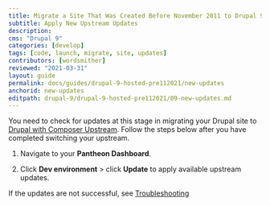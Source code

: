 ```yaml
---
title: Migrate a Site That Was Created Before November 2011 to Drupal 9
subtitle: Apply New Upstream Updates
description: 
cms: "Drupal 9"
categories: [develop]
tags: [code, launch, migrate, site, updates]
contributors: [wordsmither]
reviewed: "2021-03-31"
layout: guide
permalink: docs/guides/drupal-9-hosted-pre112021/new-updates
anchorid: new-updates
editpath: drupal-9/drupal-9-hosted-pre112021/09-new-updates.md
---
```


You need to check for updates at this stage in migrating your Drupal site to [Drupal with Composer Upstream](/guides/integrated-composer#get-started-with-integrated-composer). Follow the steps below after you have completed switching your upstream.

1. Navigate to your **Pantheon Dashboard**.

1. Click **Dev environment** > click **Update** to apply available upstream updates.

If the updates are not successful, see [Troubleshooting](/guides/drupal-9-hosted-pre112021/troubleshooting)


